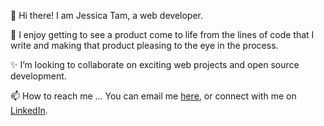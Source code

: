 👋 Hi there! I am Jessica Tam, a web developer.

👀 I enjoy getting to see a product come to life from the lines of code that I write and making that product pleasing to the eye in the process.

✨ I’m looking to collaborate on exciting web projects and open source development.

📫 How to reach me ... You can email me [here](mailto:jessica.tam128@gmail.com), or connect with me on [LinkedIn](https://www.linkedin.com/in/jtam128/).
